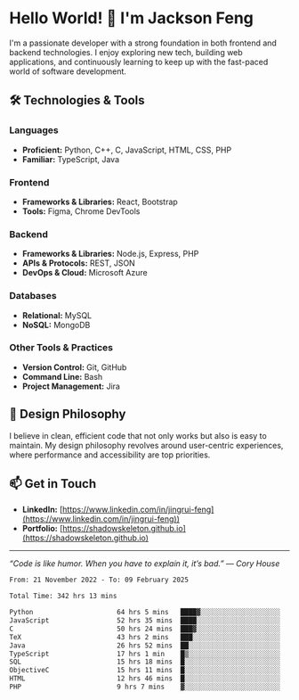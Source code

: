 # Hello World! 👋 I'm Jackson Feng

I'm a passionate developer with a strong foundation in both frontend and backend technologies. I enjoy exploring new tech, building web applications, and continuously learning to keep up with the fast-paced world of software development.

## 🛠 Technologies & Tools

### Languages
- **Proficient:** Python, C++, C, JavaScript, HTML, CSS, PHP
- **Familiar:** TypeScript, Java

### Frontend
- **Frameworks & Libraries:** React, Bootstrap
- **Tools:** Figma, Chrome DevTools

### Backend
- **Frameworks & Libraries:** Node.js, Express, PHP
- **APIs & Protocols:** REST, JSON
- **DevOps & Cloud:** Microsoft Azure

### Databases
- **Relational:** MySQL
- **NoSQL:** MongoDB

### Other Tools & Practices
- **Version Control:** Git, GitHub
- **Command Line:** Bash
- **Project Management:** Jira


## 🎨 Design Philosophy

I believe in clean, efficient code that not only works but also is easy to maintain. My design philosophy revolves around user-centric experiences, where performance and accessibility are top priorities.

## 📫 Get in Touch

- **LinkedIn:** [https://www.linkedin.com/in/jingrui-feng](https://www.linkedin.com/in/jingrui-feng))
- **Portfolio:** [https://shadowskeleton.github.io](https://shadowskeleton.github.io)

---

*“Code is like humor. When you have to explain it, it’s bad.” — Cory House*



<!--START_SECTION:waka-->

```txt
From: 21 November 2022 - To: 09 February 2025

Total Time: 342 hrs 13 mins

Python                     64 hrs 5 mins   ████▓░░░░░░░░░░░░░░░░░░░░   18.73 %
JavaScript                 52 hrs 35 mins  ████░░░░░░░░░░░░░░░░░░░░░   15.37 %
C                          50 hrs 24 mins  ███▓░░░░░░░░░░░░░░░░░░░░░   14.73 %
TeX                        43 hrs 2 mins   ███░░░░░░░░░░░░░░░░░░░░░░   12.58 %
Java                       26 hrs 52 mins  ██░░░░░░░░░░░░░░░░░░░░░░░   07.85 %
TypeScript                 17 hrs 1 min    █▒░░░░░░░░░░░░░░░░░░░░░░░   04.97 %
SQL                        15 hrs 18 mins  █░░░░░░░░░░░░░░░░░░░░░░░░   04.47 %
ObjectiveC                 15 hrs 11 mins  █░░░░░░░░░░░░░░░░░░░░░░░░   04.44 %
HTML                       12 hrs 46 mins  █░░░░░░░░░░░░░░░░░░░░░░░░   03.73 %
PHP                        9 hrs 7 mins    ▓░░░░░░░░░░░░░░░░░░░░░░░░   02.67 %
```

<!--END_SECTION:waka-->

